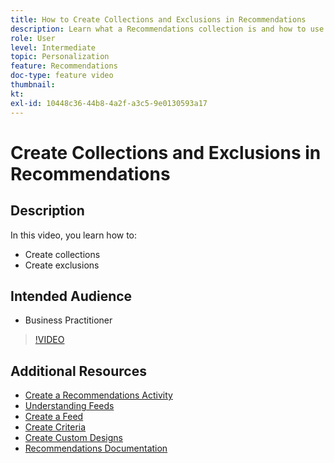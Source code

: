 ```yaml
---
title: How to Create Collections and Exclusions in Recommendations
description: Learn what a Recommendations collection is and how to use it. Learn what a Recommendations exclusion is and how to use it.
role: User
level: Intermediate
topic: Personalization
feature: Recommendations
doc-type: feature video
thumbnail:
kt:
exl-id: 10448c36-44b8-4a2f-a3c5-9e0130593a17
---
```

# Create Collections and Exclusions in Recommendations

## Description

In this video, you learn how to:

* Create collections
* Create exclusions

## Intended Audience

* Business Practitioner

>[!VIDEO](https://video.tv.adobe.com/v/27689?quality=12)

## Additional Resources

* [Create a Recommendations Activity](create-a-recommendations-activity.md)
* [Understanding Feeds](understanding-feeds.md)
* [Create a Feed](create-a-feed.md)
* [Create Criteria](create-criteria.md)
* [Create Custom Designs](create-custom-designs.md)
* [Recommendations Documentation](https://docs.adobe.com/content/help/en/target/using/recommendations/recommendations.html)
